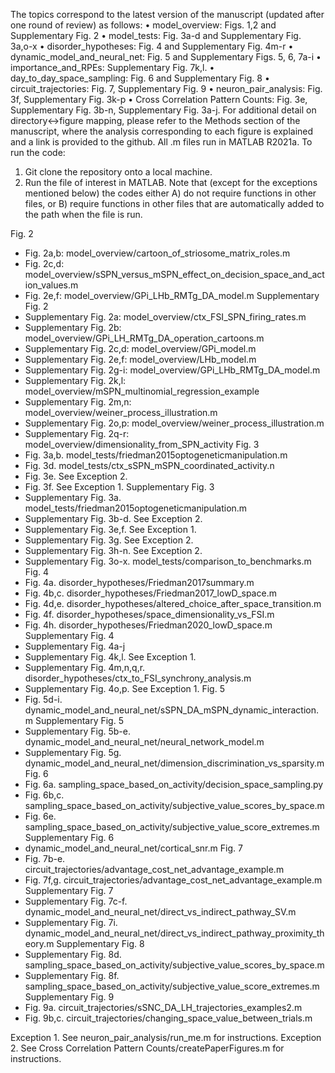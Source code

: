 The topics correspond to the latest version of the manuscript (updated after one round of review) as follows:
•	model_overview: Figs. 1,2 and Supplementary Fig. 2
•	model_tests: Fig. 3a-d and Supplementary Fig. 3a,o-x
•	disorder_hypotheses: Fig. 4 and Supplementary Fig. 4m-r
•	dynamic_model_and_neural_net: Fig. 5 and Supplementary Figs. 5, 6, 7a-i
•	importance_and_RPEs: Supplementary Fig. 7k,l.
•	day_to_day_space_sampling: Fig. 6 and Supplementary Fig. 8
•	circuit_trajectories: Fig. 7, Supplementary Fig. 9
•	neuron_pair_analysis: Fig. 3f, Supplementary Fig. 3k-p
•	Cross Correlation Pattern Counts: Fig. 3e, Supplementary Fig. 3b-n, Supplementary Fig. 3a-j.
For additional detail on directory<->figure mapping, please refer to the Methods section of the manuscript, where the analysis corresponding to each figure is explained and a link is provided to the github.
All .m files run in MATLAB R2021a. To run the code:
1)	Git clone the repository onto a local machine.
2)	Run the file of interest in MATLAB. Note that (except for the exceptions mentioned below) the codes either A) do not require functions in other files, or B) require functions in other files that are automatically added to the path when the file is run. 

Fig. 2
-	Fig. 2a,b: model_overview/cartoon_of_striosome_matrix_roles.m
-	Fig. 2c,d: model_overview/sSPN_versus_mSPN_effect_on_decision_space_and_action_values.m
-	Fig. 2e,f: model_overview/GPi_LHb_RMTg_DA_model.m
Supplementary Fig. 2
-	Supplementary Fig. 2a: model_overview/ctx_FSI_SPN_firing_rates.m
-	Supplementary Fig. 2b: model_overview/GPi_LH_RMTg_DA_operation_cartoons.m
-	Supplementary Fig. 2c,d: model_overview/GPi_model.m
-	Supplementary Fig. 2e,f: model_overview/LHb_model.m
-	Supplementary Fig. 2g-i: model_overview/GPi_LHb_RMTg_DA_model.m
-	Supplementary Fig. 2k,l: model_overview/mSPN_multinomial_regression_example
-	Supplementary Fig. 2m,n: model_overview/weiner_process_illustration.m
-	Supplementary Fig. 2o,p: model_overview/weiner_process_illustration.m
-	Supplementary Fig. 2q-r: model_overview/dimensionality_from_SPN_activity
Fig. 3
-	Fig. 3a,b. model_tests/friedman2015optogeneticmanipulation.m
-	Fig. 3d. model_tests/ctx_sSPN_mSPN_coordinated_activity.n
-	Fig. 3e. See Exception 2.
-	Fig. 3f. See Exception 1.
Supplementary Fig. 3
-	Supplementary Fig. 3a. model_tests/friedman2015optogeneticmanipulation.m
-	Supplementary Fig. 3b-d. See Exception 2.
-	Supplementary Fig. 3e,f. See Exception 1.
-	Supplementary Fig. 3g. See Exception 2.
-	Supplementary Fig. 3h-n. See Exception 2.
-	Supplementary Fig. 3o-x. model_tests/comparison_to_benchmarks.m
Fig. 4
-	Fig. 4a. disorder_hypotheses/Friedman2017summary.m
-	Fig. 4b,c. disorder_hypotheses/Friedman2017_lowD_space.m
-	Fig. 4d,e. disorder_hypotheses/altered_choice_after_space_transition.m
-	Fig. 4f. disorder_hypotheses/space_dimensionality_vs_FSI.m
-	Fig. 4h. disorder_hypotheses/Friedman2020_lowD_space.m
Supplementary Fig. 4
-	Supplementary Fig. 4a-j
-	Supplementary Fig. 4k,l. See Exception 1.
-	Supplementary Fig. 4m,n,q,r. disorder_hypotheses/ctx_to_FSI_synchrony_analysis.m
-	Supplementary Fig. 4o,p. See Exception 1.
Fig. 5
-	Fig. 5d-i. dynamic_model_and_neural_net/sSPN_DA_mSPN_dynamic_interaction.m
Supplementary Fig. 5
-	Supplementary Fig. 5b-e. dynamic_model_and_neural_net/neural_network_model.m
-	Supplementary Fig. 5g. dynamic_model_and_neural_net/dimension_discrimination_vs_sparsity.m
Fig. 6
-	Fig. 6a. sampling_space_based_on_activity/decision_space_sampling.py
-	Fig. 6b,c. sampling_space_based_on_activity/subjective_value_scores_by_space.m
-	Fig. 6e. sampling_space_based_on_activity/subjective_value_score_extremes.m
Supplementary Fig. 6
-	dynamic_model_and_neural_net/cortical_snr.m
Fig. 7
-	Fig. 7b-e. circuit_trajectories/advantage_cost_net_advantage_example.m
-	Fig. 7f,g. circuit_trajectories/advantage_cost_net_advantage_example.m
Supplementary Fig. 7
-	Supplementary Fig. 7c-f. dynamic_model_and_neural_net/direct_vs_indirect_pathway_SV.m
-	Supplementary Fig. 7i. dynamic_model_and_neural_net/direct_vs_indirect_pathway_proximity_theory.m
Supplementary Fig. 8
-	Supplementary Fig. 8d. sampling_space_based_on_activity/subjective_value_scores_by_space.m
-	Supplementary Fig. 8f. sampling_space_based_on_activity/subjective_value_score_extremes.m
Supplementary Fig. 9
-	Fig. 9a. circuit_trajectories/sSNC_DA_LH_trajectories_examples2.m
-	Fig. 9b,c. circuit_trajectories/changing_space_value_between_trials.m

Exception 1. See neuron_pair_analysis/run_me.m for instructions.
Exception 2. See Cross Correlation Pattern Counts/createPaperFigures.m for instructions.
